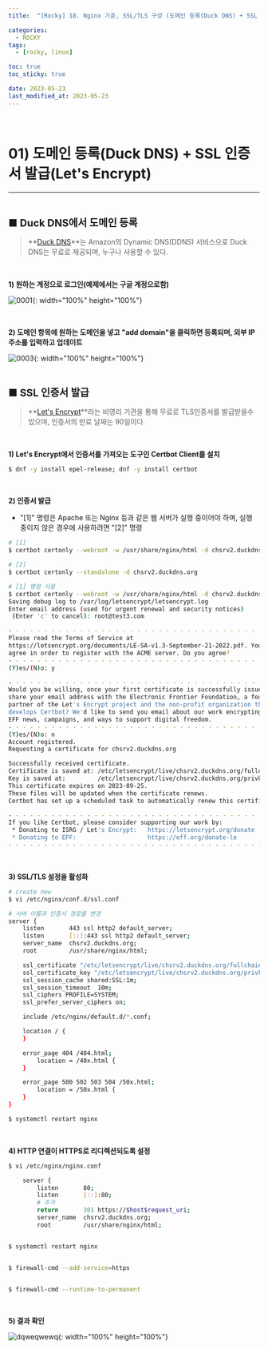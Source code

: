 ```yaml
---
title:  "[Rocky] 18. Nginx 기준, SSL/TLS 구성 (도메인 등록(Duck DNS) + SSL 인증서 발급(Let's Encrypt))" 

categories:
  - ROCKY
tags:
  - [rocky, linux]

toc: true
toc_sticky: true

date: 2023-05-23
last_modified_at: 2023-05-23
---
```

<br>

# 01) 도메인 등록(Duck DNS) + SSL 인증서 발급(Let's Encrypt)
---

<style>
table {
    font-size: 12pt;
}
table th:first-of-type {
    width: 5%;
}
table th:nth-of-type(2) {
    width: 15%;
}
table th:nth-of-type(3) {
    width: 50%;
}
table th:nth-of-type(4) {
    width: 30%;
}
big {
    font-size: 15pt;
}
</style>

<br>

<big> **■ Duck DNS에서 도메인 등록** </big>

> **[Duck DNS](https://www.duckdns.org/)**는 Amazon의 Dynamic DNS(DDNS) 서비스으로 Duck DNS는 무료로 제공되며, 누구나 사용할 수 있다.

<br>

**1) 원하는 계정으로 로그인(예제에서는 구글 계정으로함)**

![0001](https://github.com/revenge1005/WEB-Server-3-Tier-Architecture/assets/42735894/aeb467a2-a47f-495c-ae11-31b5d5fc28d4){: width="100%" height="100%"}

<br>

**2) 도메인 항목에 원하는 도메인을 넣고 "add domain"을 클릭하면 등록되며, 외부 IP 주소를 입력하고 업데이트**

![0003](https://github.com/revenge1005/WEB-Server-3-Tier-Architecture/assets/42735894/7e15b55b-962d-44ac-927a-eb4b023950f8){: width="100%" height="100%"}


<br>

<big> **■ SSL 인증서 발급** </big>

> **[Let's Encrypt](https://letsencrypt.org/)**라는 비영리 기관을 통해 무료로 TLS인증서를 발급받을수 있으며, 인증서의 만료 날짜는 90일이다.

<br>

**1) Let's Encrypt에서 인증서를 가져오는 도구인 Certbot Client를 설치**

```bash
$ dnf -y install epel-release; dnf -y install certbot
```

<br>

**2) 인증서 발급**

+ "[1]" 명령은 Apache 또는 Nginx 등과 같은 웹 서버가 실행 중이어야 하며, 실행 중이지 않은 경우에 사용하려면 "[2]" 명령

```bash
# [1]
$ certbot certonly --webroot -w /usr/share/nginx/html -d chsrv2.duckdns.org

# [2]
$ certbot certonly --standalone -d chsrv2.duckdns.org
```

```bash
# [1] 명령 사용
$ certbot certonly --webroot -w /usr/share/nginx/html -d chsrv2.duckdns.org
Saving debug log to /var/log/letsencrypt/letsencrypt.log
Enter email address (used for urgent renewal and security notices)
 (Enter 'c' to cancel): root@test3.com

- - - - - - - - - - - - - - - - - - - - - - - - - - - - - - - - - - - - - - - -
Please read the Terms of Service at
https://letsencrypt.org/documents/LE-SA-v1.3-September-21-2022.pdf. You must
agree in order to register with the ACME server. Do you agree?
- - - - - - - - - - - - - - - - - - - - - - - - - - - - - - - - - - - - - - - -
(Y)es/(N)o: y

- - - - - - - - - - - - - - - - - - - - - - - - - - - - - - - - - - - - - - - -
Would you be willing, once your first certificate is successfully issued, to
share your email address with the Electronic Frontier Foundation, a founding
partner of the Let's Encrypt project and the non-profit organization that
develops Certbot? We'd like to send you email about our work encrypting the web,
EFF news, campaigns, and ways to support digital freedom.
- - - - - - - - - - - - - - - - - - - - - - - - - - - - - - - - - - - - - - - -
(Y)es/(N)o: n
Account registered.
Requesting a certificate for chsrv2.duckdns.org

Successfully received certificate.
Certificate is saved at: /etc/letsencrypt/live/chsrv2.duckdns.org/fullchain.pem
Key is saved at:         /etc/letsencrypt/live/chsrv2.duckdns.org/privkey.pem
This certificate expires on 2023-09-25.
These files will be updated when the certificate renews.
Certbot has set up a scheduled task to automatically renew this certificate in the background.

- - - - - - - - - - - - - - - - - - - - - - - - - - - - - - - - - - - - - - - -
If you like Certbot, please consider supporting our work by:
 * Donating to ISRG / Let's Encrypt:   https://letsencrypt.org/donate
 * Donating to EFF:                    https://eff.org/donate-le
- - - - - - - - - - - - - - - - - - - - - - - - - - - - - - - - - - - - - - - -
```

<br>

**3) SSL/TLS 설정을 활성화**

```bash
# create new
$ vi /etc/nginx/conf.d/ssl.conf

# 서버 이름과 인증서 경로를 변경
server {
    listen       443 ssl http2 default_server;
    listen       [::]:443 ssl http2 default_server;
    server_name  chsrv2.duckdns.org;
    root         /usr/share/nginx/html;

    ssl_certificate "/etc/letsencrypt/live/chsrv2.duckdns.org/fullchain.pem";
    ssl_certificate_key "/etc/letsencrypt/live/chsrv2.duckdns.org/privkey.pem";
    ssl_session_cache shared:SSL:1m;
    ssl_session_timeout  10m;
    ssl_ciphers PROFILE=SYSTEM;
    ssl_prefer_server_ciphers on;

    include /etc/nginx/default.d/*.conf;

    location / {
    }

    error_page 404 /404.html;
        location = /40x.html {
    }

    error_page 500 502 503 504 /50x.html;
        location = /50x.html {
    }
}

$ systemctl restart nginx
```

<br>

**4) HTTP 연결이 HTTPS로 리디렉션되도록 설정**

```bash
$ vi /etc/nginx/nginx.conf

    server {
        listen       80;
        listen       [::]:80;
        # 추가
        return       301 https://$host$request_uri;
        server_name  chsrv2.duckdns.org;
        root         /usr/share/nginx/html;


$ systemctl restart nginx


$ firewall-cmd --add-service=https


$ firewall-cmd --runtime-to-permanent
```

<br>

**5) 결과 확인**

![dqweqwewq](https://github.com/revenge1005/WEB-Server-3-Tier-Architecture/assets/42735894/01e39488-83b7-4955-a1af-db57ef412f39){: width="100%" height="100%"}